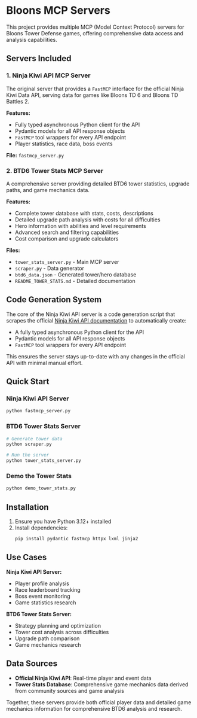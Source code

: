 # Bloons MCP Servers

This project provides multiple MCP (Model Context Protocol) servers for Bloons Tower Defense games, offering comprehensive data access and analysis capabilities.

## Servers Included

### 1. Ninja Kiwi API MCP Server
The original server that provides a `FastMCP` interface for the official Ninja Kiwi Data API, serving data for games like Bloons TD 6 and Bloons TD Battles 2.

**Features:**
- Fully typed asynchronous Python client for the API
- Pydantic models for all API response objects  
- `FastMCP` tool wrappers for every API endpoint
- Player statistics, race data, boss events

**File:** `fastmcp_server.py`

### 2. BTD6 Tower Stats MCP Server
A comprehensive server providing detailed BTD6 tower statistics, upgrade paths, and game mechanics data.

**Features:**
- Complete tower database with stats, costs, descriptions
- Detailed upgrade path analysis with costs for all difficulties
- Hero information with abilities and level requirements
- Advanced search and filtering capabilities
- Cost comparison and upgrade calculators

**Files:** 
- `tower_stats_server.py` - Main MCP server
- `scraper.py` - Data generator  
- `btd6_data.json` - Generated tower/hero database
- `README_TOWER_STATS.md` - Detailed documentation

## Code Generation System

The core of the Ninja Kiwi API server is a code generation script that scrapes the official [Ninja Kiwi API documentation](https://data.ninjakiwi.com/) to automatically create:

* A fully typed asynchronous Python client for the API
* Pydantic models for all API response objects
* `FastMCP` tool wrappers for every API endpoint

This ensures the server stays up-to-date with any changes in the official API with minimal manual effort.

## Quick Start

### Ninja Kiwi API Server
```bash
python fastmcp_server.py
```

### BTD6 Tower Stats Server
```bash
# Generate tower data
python scraper.py

# Run the server  
python tower_stats_server.py
```

### Demo the Tower Stats
```bash
python demo_tower_stats.py
```

## Installation

1. Ensure you have Python 3.12+ installed
2. Install dependencies:
   ```bash
   pip install pydantic fastmcp httpx lxml jinja2
   ```

## Use Cases

**Ninja Kiwi API Server:**
- Player profile analysis
- Race leaderboard tracking  
- Boss event monitoring
- Game statistics research

**BTD6 Tower Stats Server:**
- Strategy planning and optimization
- Tower cost analysis across difficulties
- Upgrade path comparison
- Game mechanics research

## Data Sources

- **Official Ninja Kiwi API**: Real-time player and event data
- **Tower Stats Database**: Comprehensive game mechanics data derived from community sources and game analysis

Together, these servers provide both official player data and detailed game mechanics information for comprehensive BTD6 analysis and research.

